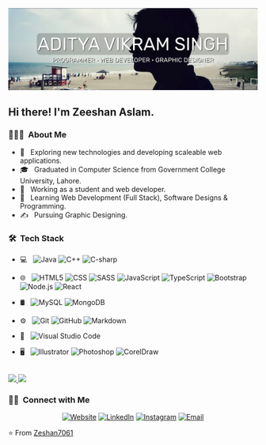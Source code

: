 <img src="https://raw.githubusercontent.com/AVS1508/AVS1508/master/assets/Aditya%20Vikram%20Singh%20Banner.png">

<h2> Hi there! I'm Zeeshan Aslam.</h2>

<h3> 👨🏻‍💻 &nbsp;About Me </h3>

- 🤔 &nbsp; Exploring new technologies and developing scaleable web applications.
- 🎓 &nbsp; Graduated in Computer Science from Government College University, Lahore.
- 💼 &nbsp; Working as a student and web developer.
- 🌱 &nbsp; Learning  Web Development (Full Stack), Software Designs & Programming.
- ✍️ &nbsp; Pursuing Graphic Designing.

<h3> 🛠 &nbsp;Tech Stack</h3>

- 💻 &nbsp;
   ![Java](https://img.shields.io/badge/-Java-333333?style=flat&logo=Java&logoColor=007396)
  ![C++](https://img.shields.io/badge/-C++-333333?style=flat&logo=C%2B%2B&logoColor=00599C)
  ![C-sharp](https://img.shields.io/badge/-C#-333333?style=flat&logo=.Net&logoColor=00599C)
- 🌐 &nbsp;
  ![HTML5](https://img.shields.io/badge/-HTML5-333333?style=flat&logo=HTML5)
  ![CSS](https://img.shields.io/badge/-CSS-333333?style=flat&logo=CSS3&logoColor=1572B6)
  ![SASS](https://img.shields.io/badge/-SASS-333333?style=flat&logo=SASS&logoColor=1572B6)
  ![JavaScript](https://img.shields.io/badge/-JavaScript-333333?style=flat&logo=javascript)
  ![TypeScript](https://img.shields.io/badge/-TypeScript-333333?style=flat&logo=typescript)
  ![Bootstrap](https://img.shields.io/badge/-Bootstrap-333333?style=flat&logo=bootstrap&logoColor=563D7C)
  ![Node.js](https://img.shields.io/badge/-Node.js-333333?style=flat&logo=node.js)
  ![React](https://img.shields.io/badge/-React-333333?style=flat&logo=react)
- 🛢 &nbsp;
  ![MySQL](https://img.shields.io/badge/-MySQL-333333?style=flat&logo=mysql)
  ![MongoDB](https://img.shields.io/badge/-MongoDB-333333?style=flat&logo=mongodb)
- ⚙️ &nbsp;
  ![Git](https://img.shields.io/badge/-Git-333333?style=flat&logo=git)
  ![GitHub](https://img.shields.io/badge/-GitHub-333333?style=flat&logo=github)
  ![Markdown](https://img.shields.io/badge/-Markdown-333333?style=flat&logo=markdown)
- 🔧 &nbsp;
  ![Visual Studio Code](https://img.shields.io/badge/-Visual%20Studio%20Code-333333?style=flat&logo=visual-studio-code&logoColor=007ACC)

- 🖥 &nbsp;
  ![Illustrator](https://img.shields.io/badge/-Illustrator-333333?style=flat&logo=adobe-illustrator)
  ![Photoshop](https://img.shields.io/badge/-Photoshop-333333?style=flat&logo=adobe-photoshop)
  ![CorelDraw](https://img.shields.io/badge/-Coreldraw-333333?style=flat&logo=corel-draw)
  
<br/>

<a href="https://github.com/Zeshan7061">
  <img height="180em" src="https://github-readme-stats.vercel.app/api?username=Zeshan7061&theme=buefy&show_icons=true" />
  <img height="180em" src="https://github-readme-stats.vercel.app/api/top-langs/?username=Zeshan7061&theme=buefy&layout=compact" />
</a>

<br/>

<h3> 🤝🏻 &nbsp;Connect with Me </h3>

<p align="center">
<a href="https://www.zeeshanaslam.netlify.app/" target="_blank"><img alt="Website" src="https://img.shields.io/badge/Website-www.zeeshanaslam.netlify.app-blue?style=flat-square&logo=google-chrome"></a>
<a href="https://www.linkedin.com/in/zeshan-aslam-5565a212a/" target="_blank"><img alt="LinkedIn" src="https://img.shields.io/badge/LinkedIn-Zeshan%20Aslam-blue?style=flat-square&logo=linkedin"></a>
<a href="https://www.instagram.com/innocent_xeshan/" target="_blank"><img alt="Instagram" src="https://img.shields.io/badge/Instagram-innocent_xeshan-blue?style=flat-square&logo=instagram"></a>
<a href="mailto:zeshan7061@gmail.com" target="_blank"><img alt="Email" src="https://img.shields.io/badge/Email-zeshan7061@gmail.com-blue?style=flat-square&logo=gmail"></a>
</p>

⭐️ From [Zeshan7061](https://github.com/Zeshan7061)
